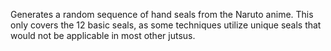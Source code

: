 Generates a random sequence of hand seals from the Naruto anime. This only covers the 12 basic seals, as some techniques utilize unique seals that would not be applicable in most other jutsus.